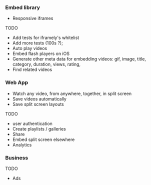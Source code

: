 ### Embed library
- Responsive iframes

TODO

- Add tests for iframely's whitelist
- Add more tests (100s ?);
- Auto play videos
- Embed flash players on iOS
- Generate other meta data for embedding videos: gif, image, title, category, duration, views, rating,
- Find related videos

### Web App
- Watch any video, from anywhere, together, in split screen
- Save videos automatically
- Save split screen layouts

TODO

- user authentication
- Create playlists / galleries
- Share
- Embed split screen elsewhere
- Analytics

### Business

TODO

- Ads